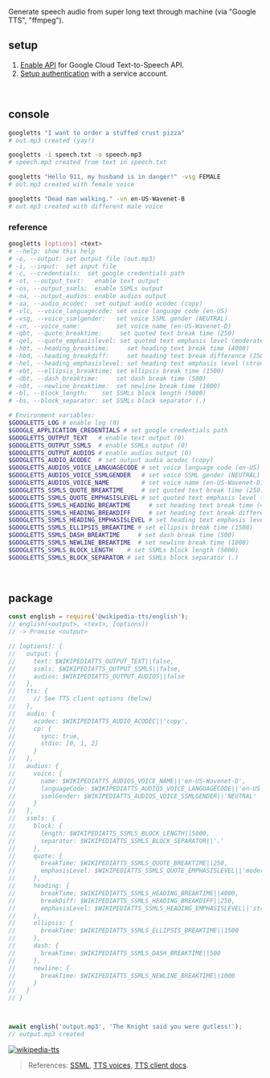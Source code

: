 Generate speech audio from super long text through machine (via "Google TTS", "ffmpeg").


## setup

1. [Enable API] for Google Cloud Text-to-Speech API.
2. [Setup authentication] with a service account.
<br>


## console

```bash
googletts "I want to order a stuffed crust pizza"
# out.mp3 created (yay!)

googletts -i speech.txt -o speech.mp3
# speech.mp3 created from text in speech.txt

googletts "Hello 911, my husband is in danger!" -vsg FEMALE
# out.mp3 created with female voice

googletts "Dead man walking." -vn en-US-Wavenet-B
# out.mp3 created with different male voice
```

### reference

```bash
googletts [options] <text>
# --help: show this help
# -o, --output: set output file (out.mp3)
# -i, --input:  set input file
# -c, --credentials:  set google credentials path
# -ot, --output_text:   enable text output
# -os, --output_ssmls:  enable SSMLs output
# -oa, --output_audios: enable audios output
# -aa, --audio_acodec:  set output audio acodec (copy)
# -vlc, --voice_languagecode: set voice language code (en-US)
# -vsg, --voice_ssmlgender:   set voice SSML gender (NEUTRAL)
# -vn, --voice_name:          set voice name (en-US-Wavenet-D)
# -qbt, --quote_breaktime:     set quoted text break time (250)
# -qel, --quote_emphasislevel: set quoted text emphasis level (moderate)
# -hbt, --heading_breaktime:     set heading text break time (4000)
# -hbd, --heading_breakdiff:     set heading text break difference (250)
# -hel, --heading_emphasislevel: set heading text emphasis level (strong)
# -ebt, --ellipsis_breaktime: set ellipsis break time (1500)
# -dbt, --dash_breaktime:     set dash break time (500)
# -nbt, --newline_breaktime:  set newline break time (1000)
# -bl, --block_length:    set SSMLs block length (5000)
# -bs, --block_separator: set SSMLs block separator (.)

# Environment variables:
$GOOGLETTS_LOG # enable log (0)
$GOOGLE_APPLICATION_CREDENTIALS # set google credentials path
$GOOGLETTS_OUTPUT_TEXT   # enable text output (0)
$GOOGLETTS_OUTPUT_SSMLS  # enable SSMLs output (0)
$GOOGLETTS_OUTPUT_AUDIOS # enable audios output (0)
$GOOGLETTS_AUDIO_ACODEC  # set output audio acodec (copy)
$GOOGLETTS_AUDIOS_VOICE_LANGUAGECODE # set voice language code (en-US)
$GOOGLETTS_AUDIOS_VOICE_SSMLGENDER   # set voice SSML gender (NEUTRAL)
$GOOGLETTS_AUDIOS_VOICE_NAME         # set voice name (en-US-Wavenet-D)
$GOOGLETTS_SSMLS_QUOTE_BREAKTIME     # set quoted text break time (250)
$GOOGLETTS_SSMLS_QUOTE_EMPHASISLEVEL # set quoted text emphasis level (moderate)
$GOOGLETTS_SSMLS_HEADING_BREAKTIME     # set heading text break time (4000)
$GOOGLETTS_SSMLS_HEADING_BREAKDIFF     # set heading text break difference (250)
$GOOGLETTS_SSMLS_HEADING_EMPHASISLEVEL # set heading text emphasis level (strong)
$GOOGLETTS_SSMLS_ELLIPSIS_BREAKTIME # set ellipsis break time (1500)
$GOOGLETTS_SSMLS_DASH_BREAKTIME     # set dash break time (500)
$GOOGLETTS_SSMLS_NEWLINE_BREAKTIME  # set newline break time (1000)
$GOOGLETTS_SSMLS_BLOCK_LENGTH    # set SSMLs block length (5000)
$GOOGLETTS_SSMLS_BLOCK_SEPARATOR # set SSMLs block separator (.)
```
<br>


## package

```javascript
const english = require('@wikipedia-tts/english');
// english(<output>, <text>, [options])
// -> Promise <output>

// [options]: {
//   output: {
//     text: $WIKIPEDIATTS_OUTPUT_TEXT||false,
//     ssmls: $WIKIPEDIATTS_OUTPUT_SSMLS||false,
//     audios: $WIKIPEDIATTS_OUTPUT_AUDIOS||false
//   },
//   tts: {
//     // See TTS client options (below)
//   },
//   audio: {
//     acodec: $WIKIPEDIATTS_AUDIO_ACODEC||'copy',
//     cp: {
//       sync: true,
//       stdio: [0, 1, 2]
//     }
//   },
//   audios: {
//     voice: {
//       name: $WIKIPEDIATTS_AUDIOS_VOICE_NAME||'en-US-Wavenet-D',
//       languageCode: $WIKIPEDIATTS_AUDIOS_VOICE_LANGUAGECODE||'en-US',
//       ssmlGender: $WIKIPEDIATTS_AUDIOS_VOICE_SSMLGENDER||'NEUTRAL'
//     }
//   },
//   ssmls: {
//     block: {
//       length: $WIKIPEDIATTS_SSMLS_BLOCK_LENGTH||5000,
//       separator: $WIKIPEDIATTS_SSMLS_BLOCK_SEPARATOR||'.'
//     },
//     quote: {
//       breakTime: $WIKIPEDIATTS_SSMLS_QUOTE_BREAKTIME||250,
//       emphasisLevel: $WIKIPEDIATTS_SSMLS_QUOTE_EMPHASISLEVEL||'moderate'
//     },
//     heading: {
//       breakTime: $WIKIPEDIATTS_SSMLS_HEADING_BREAKTIME||4000,
//       breakDiff: $WIKIPEDIATTS_SSMLS_HEADING_BREAKDIFF||250,
//       emphasisLevel: $WIKIPEDIATTS_SSMLS_HEADING_EMPHASISLEVEL||'strong',
//     },
//     ellipsis: {
//       breakTime: $WIKIPEDIATTS_SSMLS_ELLIPSIS_BREAKTIME||1500
//     },
//     dash: {
//       breakTime: $WIKIPEDIATTS_SSMLS_DASH_BREAKTIME||500
//     },
//     newline: {
//       breakTime: $WIKIPEDIATTS_SSMLS_NEWLINE_BREAKTIME||1000
//     }
//   }
// }



await english('output.mp3', 'The Knight said you were gutless!');
// output.mp3 created
```


[![wikipedia-tts](https://i.imgur.com/Uu0KJ1U.jpg)](https://www.npmjs.com/package/wikipedia-tts)
> References: [SSML], [TTS voices], [TTS client docs].

[Install ffmpeg]: https://www.ffmpeg.org/download.html
[Enable API]: https://console.cloud.google.com/flows/enableapi?apiid=texttospeech.googleapis.com
[Setup authentication]: https://cloud.google.com/docs/authentication/getting-started
[SSML]: https://developers.google.com/actions/reference/ssml
[TTS voices]: https://cloud.google.com/text-to-speech/docs/voices
[TTS client docs]: https://cloud.google.com/nodejs/docs/reference/text-to-speech/0.1.x/v1beta1.TextToSpeechClient
